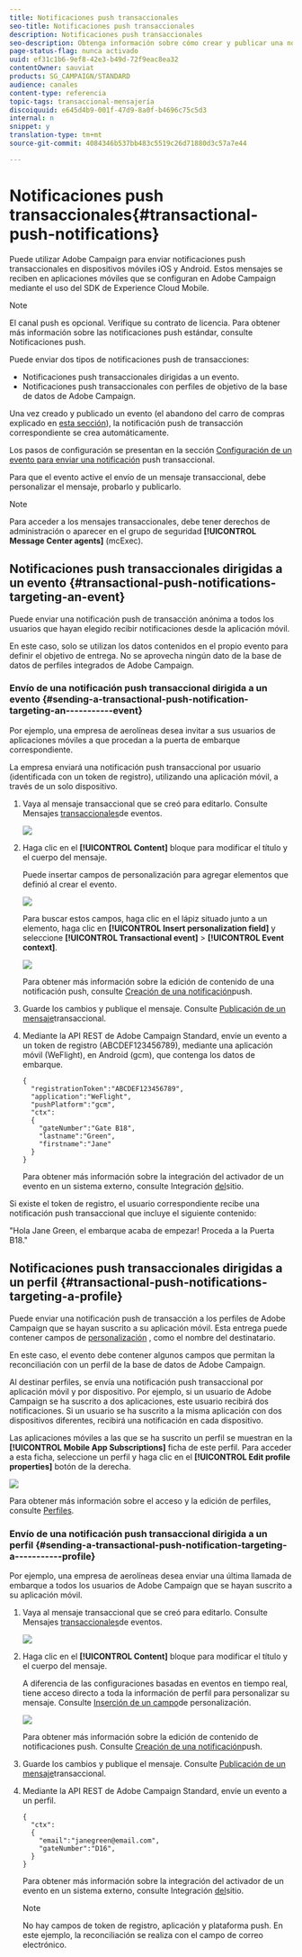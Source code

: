 ```yaml
---
title: Notificaciones push transaccionales
seo-title: Notificaciones push transaccionales
description: Notificaciones push transaccionales
seo-description: Obtenga información sobre cómo crear y publicar una notificación push transaccional.
page-status-flag: nunca activado
uuid: ef31c1b6-9ef8-42e3-b49d-72f9eac8ea32
contentOwner: sauviat
products: SG_CAMPAIGN/STANDARD
audience: canales
content-type: referencia
topic-tags: transaccional-mensajería
discoiquuid: e645d4b9-001f-47d9-8a0f-b4696c75c5d3
internal: n
snippet: y
translation-type: tm+mt
source-git-commit: 4084346b537bb483c5519c26d71880d3c57a7e44

---
```



# Notificaciones push transaccionales{#transactional-push-notifications}

Puede utilizar Adobe Campaign para enviar notificaciones push transaccionales en dispositivos móviles iOS y Android. Estos mensajes se reciben en aplicaciones móviles que se configuran en Adobe Campaign mediante el uso del SDK de Experience Cloud Mobile.

>[!NOTE]
>
>El canal push es opcional. Verifique su contrato de licencia. Para obtener más información sobre las notificaciones push estándar, consulte Notificaciones [](../../channels/using/about-push-notifications.md)push.

Puede enviar dos tipos de notificaciones push de transacciones:

* Notificaciones push transaccionales dirigidas a un evento.
* Notificaciones push transaccionales con perfiles de objetivo de la base de datos de Adobe Campaign.

Una vez creado y publicado un evento (el abandono del carro de compras explicado en [esta sección](../../channels/using/about-transactional-messaging.md#transactional-messaging-operating-principle)), la notificación push de transacción correspondiente se crea automáticamente.

Los pasos de configuración se presentan en la sección [Configuración de un evento para enviar una notificación](../../administration/using/configuring-transactional-messaging.md#use-case--configuring-an-event-to-send-a-transactional-message) push transaccional.

Para que el evento active el envío de un mensaje transaccional, debe personalizar el mensaje, probarlo y publicarlo.

>[!NOTE]
>
>Para acceder a los mensajes transaccionales, debe tener derechos de administración o aparecer en el grupo de seguridad **[!UICONTROL Message Center agents]** (mcExec).

## Notificaciones push transaccionales dirigidas a un evento {#transactional-push-notifications-targeting-an-event}

Puede enviar una notificación push de transacción anónima a todos los usuarios que hayan elegido recibir notificaciones desde la aplicación móvil.

En este caso, solo se utilizan los datos contenidos en el propio evento para definir el objetivo de entrega. No se aprovecha ningún dato de la base de datos de perfiles integrados de Adobe Campaign.

### Envío de una notificación push transaccional dirigida a un evento {#sending-a-transactional-push-notification-targeting-an-----------event}

Por ejemplo, una empresa de aerolíneas desea invitar a sus usuarios de aplicaciones móviles a que procedan a la puerta de embarque correspondiente.

La empresa enviará una notificación push transaccional por usuario (identificada con un token de registro), utilizando una aplicación móvil, a través de un solo dispositivo.

1. Vaya al mensaje transaccional que se creó para editarlo. Consulte Mensajes [transaccionales](../../channels/using/event-transactional-messages.md)de eventos.

   ![](assets/message-center_push_message.png)

1. Haga clic en el **[!UICONTROL Content]** bloque para modificar el título y el cuerpo del mensaje.

   Puede insertar campos de personalización para agregar elementos que definió al crear el evento.

   ![](assets/message-center_push_content.png)

   Para buscar estos campos, haga clic en el lápiz situado junto a un elemento, haga clic en **[!UICONTROL Insert personalization field]** y seleccione **[!UICONTROL Transactional event]** &gt; **[!UICONTROL Event context]**.

   ![](assets/message-center_push_personalization.png)

   Para obtener más información sobre la edición de contenido de una notificación push, consulte [Creación de una notificación](../../channels/using/preparing-and-sending-a-push-notification.md)push.

1. Guarde los cambios y publique el mensaje. Consulte [Publicación de un mensaje](../../channels/using/event-transactional-messages.md#publishing-a-transactional-message)transaccional.
1. Mediante la API REST de Adobe Campaign Standard, envíe un evento a un token de registro (ABCDEF123456789), mediante una aplicación móvil (WeFlight), en Android (gcm), que contenga los datos de embarque.

   ```
   {
     "registrationToken":"ABCDEF123456789",
     "application":"WeFlight",
     "pushPlatform":"gcm",
     "ctx":
     {
       "gateNumber":"Gate B18",
       "lastname":"Green",
       "firstname":"Jane"
     }
   }
   ```

   Para obtener más información sobre la integración del activador de un evento en un sistema externo, consulte Integración [del](../../administration/using/configuring-transactional-messaging.md#integrating-the-triggering-of-the-event-in-a-website)sitio.

Si existe el token de registro, el usuario correspondiente recibe una notificación push transaccional que incluye el siguiente contenido:

"Hola Jane Green, el embarque acaba de empezar! Proceda a la Puerta B18."

## Notificaciones push transaccionales dirigidas a un perfil {#transactional-push-notifications-targeting-a-profile}

Puede enviar una notificación push de transacción a los perfiles de Adobe Campaign que se hayan suscrito a su aplicación móvil. Esta entrega puede contener campos de [personalización](../../designing/using/personalization.md#inserting-a-personalization-field) , como el nombre del destinatario.

En este caso, el evento debe contener algunos campos que permitan la reconciliación con un perfil de la base de datos de Adobe Campaign.

Al destinar perfiles, se envía una notificación push transaccional por aplicación móvil y por dispositivo. Por ejemplo, si un usuario de Adobe Campaign se ha suscrito a dos aplicaciones, este usuario recibirá dos notificaciones. Si un usuario se ha suscrito a la misma aplicación con dos dispositivos diferentes, recibirá una notificación en cada dispositivo.

Las aplicaciones móviles a las que se ha suscrito un perfil se muestran en la **[!UICONTROL Mobile App Subscriptions]** ficha de este perfil. Para acceder a esta ficha, seleccione un perfil y haga clic en el **[!UICONTROL Edit profile properties]** botón de la derecha.

![](assets/push_notif_subscriptions.png)

Para obtener más información sobre el acceso y la edición de perfiles, consulte [Perfiles](../../audiences/using/creating-profiles.md).

### Envío de una notificación push transaccional dirigida a un perfil {#sending-a-transactional-push-notification-targeting-a-----------profile}

Por ejemplo, una empresa de aerolíneas desea enviar una última llamada de embarque a todos los usuarios de Adobe Campaign que se hayan suscrito a su aplicación móvil.

1. Vaya al mensaje transaccional que se creó para editarlo. Consulte Mensajes [transaccionales](../../channels/using/event-transactional-messages.md)de eventos.

   ![](assets/message-center_push_message_profile.png)

1. Haga clic en el **[!UICONTROL Content]** bloque para modificar el título y el cuerpo del mensaje.

   A diferencia de las configuraciones basadas en eventos en tiempo real, tiene acceso directo a toda la información de perfil para personalizar su mensaje. Consulte [Inserción de un campo](../../designing/using/personalization.md#inserting-a-personalization-field)de personalización.

   ![](assets/message-center_push_content_profile.png)

   Para obtener más información sobre la edición de contenido de notificaciones push. Consulte [Creación de una notificación](../../channels/using/preparing-and-sending-a-push-notification.md)push.

1. Guarde los cambios y publique el mensaje. Consulte [Publicación de un mensaje](../../channels/using/event-transactional-messages.md#publishing-a-transactional-message)transaccional.
1. Mediante la API REST de Adobe Campaign Standard, envíe un evento a un perfil.

   ```
   {
     "ctx":
     {
       "email":"janegreen@email.com",
       "gateNumber":"D16",
     }
   }
   ```

   Para obtener más información sobre la integración del activador de un evento en un sistema externo, consulte Integración [del](../../administration/using/configuring-transactional-messaging.md#integrating-the-triggering-of-the-event-in-a-website)sitio.

   >[!NOTE]
   >
   >No hay campos de token de registro, aplicación y plataforma push. En este ejemplo, la reconciliación se realiza con el campo de correo electrónico.

